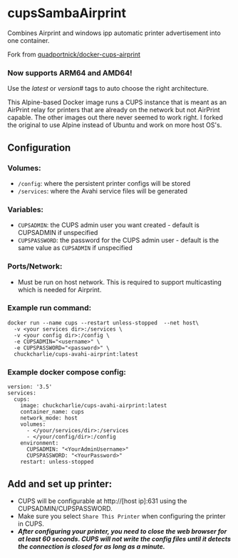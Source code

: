 # cupsSambaAirprint

Combines Airprint and windows ipp automatic printer advertisement into one container. 

Fork from [quadportnick/docker-cups-airprint](https://github.com/chuckcharlie/cups-avahi-airprint)

### Now supports ARM64 and AMD64!
Use the *latest* or *version#* tags to auto choose the right architecture.

This Alpine-based Docker image runs a CUPS instance that is meant as an AirPrint relay for printers that are already on the network but not AirPrint capable. The other images out there never seemed to work right. I forked the original to use Alpine instead of Ubuntu and work on more host OS's.

## Configuration

### Volumes:
* `/config`: where the persistent printer configs will be stored
* `/services`: where the Avahi service files will be generated

### Variables:
* `CUPSADMIN`: the CUPS admin user you want created - default is CUPSADMIN if unspecified
* `CUPSPASSWORD`: the password for the CUPS admin user - default is the same value as `CUPSADMIN` if unspecified

### Ports/Network:
* Must be run on host network. This is required to support multicasting which is needed for Airprint.

### Example run command:
```
docker run --name cups --restart unless-stopped  --net host\
  -v <your services dir>:/services \
  -v <your config dir>:/config \
  -e CUPSADMIN="<username>" \
  -e CUPSPASSWORD="<password>" \
  chuckcharlie/cups-avahi-airprint:latest
```

### Example docker compose config:
```
version: '3.5'
services:
  cups:
    image: chuckcharlie/cups-avahi-airprint:latest
    container_name: cups
    network_mode: host
    volumes:
      - </your/services/dir>:/services
      - </your/config/dir>:/config
    environment:
      CUPSADMIN: "<YourAdminUsername>"
      CUPSPASSWORD: "<YourPassword>"
    restart: unless-stopped
```

## Add and set up printer:
* CUPS will be configurable at http://[host ip]:631 using the CUPSADMIN/CUPSPASSWORD.
* Make sure you select `Share This Printer` when configuring the printer in CUPS.
* ***After configuring your printer, you need to close the web browser for at least 60 seconds. CUPS will not write the config files until it detects the connection is closed for as long as a minute.***

